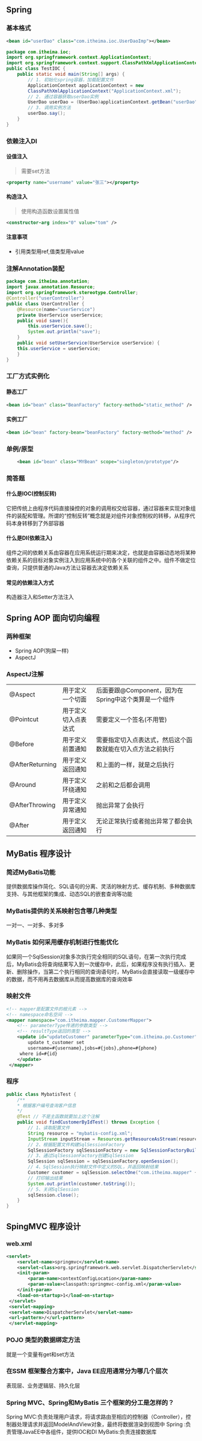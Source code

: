 ## Spring
### 基本格式
``` xml
<bean id="userDao" class="com.itheima.ioc.UserDaoImp"></bean>
```
``` java
package com.itheima.ioc;
import org.springframework.context.ApplicationContext;
import org.springframework.context.support.ClassPathXmlApplicationContext;
public class TestIOC {
    public static void main(String[] args) {
        // 1. 初始化spring容器，加载配置文件
        ApplicationContext applicationContext = new
        ClassPathXmlApplicationContext("ApplicationContext.xml");
        // 2. 通过容器获取userDao实例
        UserDao userDao = (UserDao)applicationContext.getBean("userDao");
        // 3. 调用实例方法
        userDao.say();
    }
}
```
### 依赖注入DI
#### 设值注入
> 需要set方法
``` xml
<property name="username" value="张三"></property>
```
#### 构造注入
> 使用构造函数设置属性值
``` xml
<constructor-arg index="0" value="tom" /> 
```
#### 注意事项
* 引用类型用ref,值类型用value
### 注解Annotation装配
``` java
package com.itheima.annotation;
import javax.annotation.Resource;
import org.springframework.stereotype.Controller;
@Controller("userController")
public class UserController {
    @Resource(name="userService")
    private UserService userService;
    public void save(){
        this.userService.save();
        System.out.println("save");
    }
    public void setUserService(UserService userService) {
    this.userService = userService;
    }
}
```
### 工厂方式实例化
#### 静态工厂
``` xml
<bean id="bean" class="BeanFactory" factory-method="static_method" />
```
#### 实例工厂
``` xml
<bean id="bean" factory-bean="beanFactory" factory-method="method" />
```
### 单例/原型
``` xml
    <bean id="bean" class="MYBean" scope="singleton/prototype"/> 
```
### 简答题
####  什么是IOC(控制反转)
它把传统上由程序代码直接操控的对象的调用权交给容器，通过容器来实现对象组件的装配和管理。所谓的“控制反转”概念就是对组件对象控制权的转移，从程序代码本身转移到了外部容器
#### 什么是DI(依赖注入)
组件之间的依赖关系由容器在应用系统运行期来决定，也就是由容器动态地将某种依赖关系的目标对象实例注入到应用系统中的各个关联的组件之中。组件不做定位查询，只提供普通的Java方法让容器去决定依赖关系
#### 常见的依赖注入方式
构造器注入和Setter方法注入

## Spring AOP 面向切向编程
### 两种框架
* Spring AOP(狗屎一样)
* AspectJ
### AspectJ注解
| | | |
|-|-|-|
|@Aspect|用于定义一个切面|后面要跟@Component，因为在Spring中这个类算是一个组件
|@Pointcut|用于定义切入点表达式|需要定义一个签名(不用管)
|@Before|用于定义前置通知|需要指定切入点表达式，然后这个函数就能在切入点方法之前执行
|@AfterReturning|用于定义返回通知|和上面的一样，就是之后执行
|@Around|用于定义环绕通知|之前和之后都会调用
|@AfterThrowing|用于定义异常通知|抛出异常了会执行
|@After|用于定义返回通知|无论正常执行或者抛出异常了都会执行
## MyBatis 程序设计
### 简述MyBatis功能
提供数据库操作简化、SQL语句的分离、灵活的映射方式、缓存机制、多种数据库支持、与其他框架的集成、动态SQL的嵌套查询等功能
### MyBatis提供的关系映射包含哪几种类型
一对一、一对多、多对多
### MyBatis 如何采用缓存机制进行性能优化
如果同一个SqlSession对象多次执行完全相同的SQL语句，在第一次执行完成后，MyBatis会将查询结果写入到一次缓存中，此后，如果程序没有执行插入、更新、删除操作，当第二个执行相同的查询语句时，MyBatis会直接读取一级缓存中的数据，而不用再去数据库从而提高数据库的查询效率
### 映射文件
``` xml
<!-- mapper是配置文件的根元素 -->
<!-- namespace命名空间 -->
<mapper namespace="com.itheima.mapper.CustomerMapper">
    <!-- parameterType传递的参数类型 -->
    <!-- resultType返回的类型 -->
    <update id="updateCustomer" parameterType="com.itheima.po.Customer">
        update t_customer set
        username=#{username},jobs=#{jobs},phone=#{phone}
     where id=#{id}
    </update> 
 </mapper>
 ```
### 程序
``` java
public class MybatisTest {
    /**
    * 根据客户编号查询客户信息
    */
    @Test // 不是主函数就要加上这个注解
    public void findCustomerByIdTest() throws Exception {
        // 1、读取配置文件
        String resource = "mybatis-config.xml";
        InputStream inputStream = Resources.getResourceAsStream(resource); // 通过输入流读取配置文件
        // 2、根据配置文件构建SqlSessionFactory
        SqlSessionFactory sqlSessionFactory = new SqlSessionFactoryBuilder().build(inputStream);
        // 3、通过SqlSessionFactory创建SqlSession
        SqlSession sqlSession = sqlSessionFactory.openSession();
        // 4、SqlSession执行映射文件中定义的SQL，并返回映射结果
        Customer customer = sqlSession.selectOne("com.itheima.mapper" + ".CustomerMapper.findCustomerById", 1);
        // 打印输出结果
        System.out.println(customer.toString());
        // 5、关闭SqlSession
        sqlSession.close();
    }
}
```
## SpingMVC 程序设计
### web.xml
``` xml
<servlet>
    <servlet-name>springmvc</servlet-name>
    <servlet-class>org.springframework.web.servlet.DispatcherServlet</servlet-class>
    <init-param>
        <param-name>contextConfigLocation</param-name>
        <param-value>classpath:springmvc-config.xml</param-value>
    </init-param>
    <load-on-startup>1</load-on-startup>
 </servlet>
 <servlet-mapping>
 <servlet-name>DispatcherServlet</servlet-name>
 <url-pattern>/</url-pattern>
 </servlet-mapping>
```
### POJO 类型的数据绑定方法
就是一个变量有get和set方法
### 在SSM 框架整合方案中，Java EE应用通常分为哪几个层次
表现层、业务逻辑层、持久化层 
### Spring MVC、Spring和MyBatis 三个框架的分工是怎样的？
Spring MVC:负责处理用户请求，将请求路由至相应的控制器（Controller），控制器处理请求并返回ModelAndView对象，最终将数据渲染到视图中
Spring :负责管理JavaEE中各组件，提供IOC和DI
MyBatis:负责连接数据库